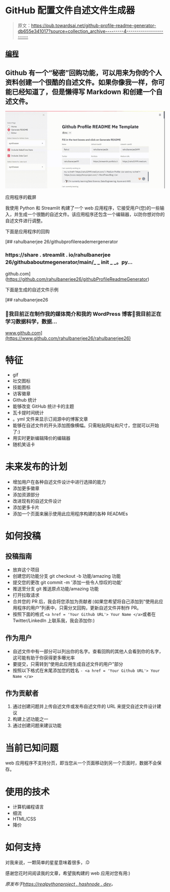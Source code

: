 # GitHub 配置文件自述文件生成器

> 原文：<https://pub.towardsai.net/github-profile-readme-generator-db655e341017?source=collection_archive---------4----------------------->

## [编程](https://towardsai.net/p/category/programming)

## Github 有一个“秘密”回购功能，可以用来为你的个人资料创建一个很酷的自述文件。如果你像我一样，你可能已经知道了，但是懒得写 Markdown 和创建一个自述文件。

![](img/82e96075fcc79bc45f5ee1d427a4c125.png)

应用程序的截屏

我使用 Python 和 Streamlit 构建了一个 web 应用程序，它接受用户(您)的一些输入，并生成一个很酷的自述文件。该应用程序还包含一个编辑器，以防你想对你的自述文件进行调整。

下面是应用程序的回购

[](https://github.com/rahulbanerjee26/githubProfileReadmeGenerator) [## rahulbanerjee 26/githubprofilereademergenerator

### https://share . streamlit . io/rahulbanerjee 26/githubaboutmegenerator/main/_ _ init _ _。py…

github.com](https://github.com/rahulbanerjee26/githubProfileReadmeGenerator) 

下面是生成的自述文件示例

[](https://www.github.com/rahulbanerjee26/rahulbanerjee26) [## rahulbanerjee26

### 🔭我目前正在制作我的媒体简介和我的 WordPress 博客🌱我目前正在学习数据科学，数据…

www.github.com](https://www.github.com/rahulbanerjee26/rahulbanerjee26) 

# 特征

*   gif
*   社交图标
*   技能图标
*   访客徽章
*   Github 统计
*   能够改变 GitHub 统计卡的主题
*   瓦卡提时间统计
*   。yml 文件来显示订阅源中的博客文章
*   能够在自述文件的开头添加图像横幅。只需粘贴网址和尺寸，您就可以开始了:)
*   用实时更新编辑降价的编辑器
*   随机笑话卡

# 未来发布的计划

*   增加用户在各种自述文件设计中进行选择的能力
*   添加更多徽章
*   添加资源部分
*   改进现有的自述文件设计
*   添加更多卡片
*   添加一个页面来展示使用此应用程序构建的各种 READMEs

# 如何投稿

## 投稿指南

*   放弃这个项目
*   创建您的功能分支 git checkout -b 功能/amazing 功能
*   提交您的更改 git commit -m '添加一些令人惊叹的功能'
*   推送至分支 git 推送原点功能/amazing 功能
*   打开拉取请求
*   合并您的 PR 后，我会将您添加为贡献者:)如果您希望将自己添加到“使用此应用程序的用户”列表中，只需分叉回购，更新自述文件并制作 PR。
*   按照下面的格式
    `<a href = 'Your Github URL'> Your Name </a>`或者在 Twitter/LinkedIn 上联系我，我会添加你:)

## 作为用户

*   自述文件中有一部分可以列出你的名字。查看回购的其他人会看到你的名字，这可能有助于你获得更多曝光率
*   要提交，只需转到“使用此应用生成自述文件的用户”部分
*   按照以下格式在末尾添加您的姓名
    `- <a href = 'Your Github URL'> Your Name </a>`

## 作为贡献者

1.  通过创建问题并上传自述文件或发布自述文件的 URL 来提交自述文件设计建议
2.  构建上述功能之一
3.  通过创建问题来建议功能

# 当前已知问题

web 应用程序不支持分页，即当您从一个页面移动到另一个页面时，数据不会保存。

# 使用的技术

*   计算机编程语言
*   细流
*   HTML/CSS
*   降价

# 如何支持

对我来说，一颗简单的星星意味着很多，:D

感谢您花时间阅读我的文章，希望我构建的 web 应用对您有用:)

*原发布于*[*https://realpythonproject . hashnode . dev*](https://realpythonproject.hashnode.dev/github-profile-readme-generator)*。*